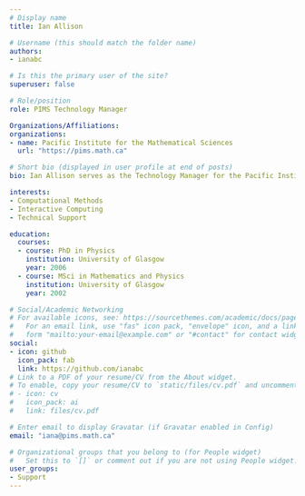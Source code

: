 ```yaml
---
# Display name
title: Ian Allison

# Username (this should match the folder name)
authors:
- ianabc

# Is this the primary user of the site?
superuser: false

# Role/position
role: PIMS Technology Manager

Organizations/Affiliations:
organizations:
- name: Pacific Institute for the Mathematical Sciences
  url: "https://pims.math.ca"

# Short bio (displayed in user profile at end of posts)
bio: Ian Allison serves as the Technology Manager for the Pacific Institute for the Mathematical Sciences

interests:
- Computational Methods
- Interactive Computing
- Technical Support

education:
  courses:
  - course: PhD in Physics
    institution: University of Glasgow
    year: 2006
  - course: MSci in Mathematics and Physics
    institution: University of Glasgow
    year: 2002

# Social/Academic Networking
# For available icons, see: https://sourcethemes.com/academic/docs/page-builder/#icons
#   For an email link, use "fas" icon pack, "envelope" icon, and a link in the
#   form "mailto:your-email@example.com" or "#contact" for contact widget.
social:
- icon: github
  icon_pack: fab
  link: https://github.com/ianabc
# Link to a PDF of your resume/CV from the About widget.
# To enable, copy your resume/CV to `static/files/cv.pdf` and uncomment the lines below.
# - icon: cv
#   icon_pack: ai
#   link: files/cv.pdf

# Enter email to display Gravatar (if Gravatar enabled in Config)
email: "iana@pims.math.ca"

# Organizational groups that you belong to (for People widget)
#   Set this to `[]` or comment out if you are not using People widget.
user_groups:
- Support
---
```




